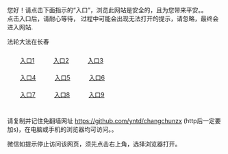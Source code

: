 您好！请点击下面指示的“入口”，浏览此网站是安全的，且为您带来平安。。 <br/>
点击入口后，请耐心等待， 过程中可能会出现无法打开的提示，请忽略，最终会进入网站. </br>

法轮大法在长春<br/>
<div style="padding:10px"><a style="margin:20px" target="_blank" href="https://durknc6enxqw2.cloudfront.net/2Qpsp?mybpzgjv" id="ccLink1" rel="nofollow">入口1</a> <a target="_blank" style="margin:20px" href="https://d3jcd86bapu6zc.cloudfront.net/2Qpsp?xvzsat" id="ccLink2" rel="nofollow">入口2</a> <a style="margin:20px" target="_blank" href="https://d1o7kd5vlbd5j6.cloudfront.net/2Qpsp?buuvbw" id="ccLink3" rel="nofollow">入口3</a></div>

<div style="padding:10px" ><a style="margin:20px" target="_blank" href="https://durknc6enxqw2.cloudfront.net/2Qpsp?mybpzgjv" id="ccLink4" rel="nofollow">入口4</a> <a style="margin:20px" href="https://d3jcd86bapu6zc.cloudfront.net/2Qpsp?xvzsat" target="_blank" id="ccLink5" rel="nofollow">入口5</a> <a style="margin:20px" href="https://d1o7kd5vlbd5j6.cloudfront.net/2Qpsp?buuvbw" target="_blank" id="ccLink6" rel="nofollow">入口6</a></div>

<div style="padding:10px"><a style="margin:20px" target="_blank" href="https://durknc6enxqw2.cloudfront.net/2Qpsp?mybpzgjv" id="ccLink7" rel="nofollow">入口7</a> <a style="margin:20px" href="https://d3jcd86bapu6zc.cloudfront.net/2Qpsp?xvzsat" target="_blank" id="ccLink8" rel="nofollow">入口8</a> <a style="margin:20px" target="_blank" href="https://d1o7kd5vlbd5j6.cloudfront.net/2Qpsp?buuvbw" id="ccLink9" rel="nofollow">入口9</a></div>

<br/>



请复制并记住免翻墙网址 https://github.com/yntd/changchunzx (http后一定要加s)，在电脑或手机的浏览器均可访问。。<br/>

微信如提示停止访问该网页，须先点击右上角，选择浏览器打开。
